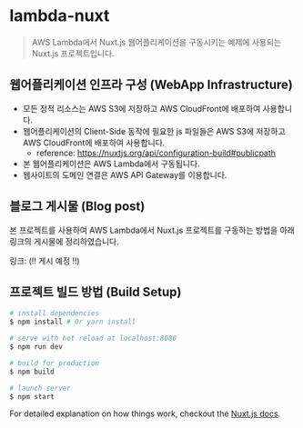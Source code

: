 # lambda-nuxt

> AWS Lambda에서 Nuxt.js 웹어플리케이션을 구동시키는 예제에 사용되는 Nuxt.js 프로젝트입니다.    


## 웹어플리케이션 인프라 구성 (WebApp Infrastructure)
- 모든 정적 리소스는 AWS S3에 저장하고 AWS CloudFront에 배포하여 사용합니다.  
- 웹어플리케이션의 Client-Side 동작에 필요한 js 파일들은 AWS S3에 저장하고 AWS CloudFront에 배포하여 사용합니다.  
  - reference: https://nuxtjs.org/api/configuration-build#publicpath  
- 본 웹어플리케이션은 AWS Lambda에서 구동됩니다.  
- 웹사이트의 도메인 연결은 AWS API Gateway를 이용합니다.  


## 블로그 게시물 (Blog post)  
본 프로젝트를 사용하여 AWS Lambda에서 Nuxt.js 프로젝트를 구동하는 방법을 아래 링크의 게시물에 정리하였습니다.  

링크: (!! 게시 예정 !!)  


## 프로젝트 빌드 방법 (Build Setup)

``` bash
# install dependencies
$ npm install # Or yarn install

# serve with hot reload at localhost:8080
$ npm run dev

# build for production
$ npm build

# launch server
$ npm start
```

For detailed explanation on how things work, checkout the [Nuxt.js docs](https://github.com/nuxt/nuxt.js).  

